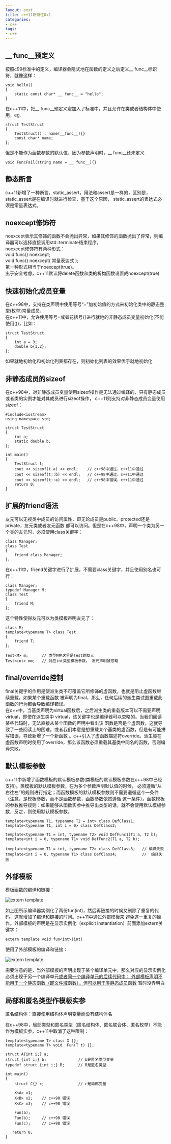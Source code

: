 ```yaml
---
layout: post
title: c++11新特性0x1
categories:
- c++
tags:
- c++
---
```



## \_\_ func\_\_预定义
按照c99标准中的定义，编译器会隐式地在函数的定义之后定义\_\_ func\_\_标识符，就像这样：

    void hello()
    {
        static const char* __ func__ = "hello";
    }

在c++11中，把\_\_ func\_\_预定义宏加入了标准中，并且允许在类或者结构体中使用，eg.  

    struct TestStruct
    {
        TestStruct() : name(__func__){}
        const char* name;
    };

但是不能作为函数参数的默认值，因为参数声明时，\_\_ func\_\_还未定义  

    void FuncFail(string name = __ func__){}

## 静态断言
c++11新增了一种断言，static\_assert，用法和assert是一样的，区别是，static\_assert是在编译时就进行检查，基于这个原因，
static\_assert的表达式必须是常量表达式。

## noexcept修饰符
noexcept表示其修饰的函数不会抛出异常，如果其修饰的函数抛出了异常，则编译器可以选择直接调用std::terminate结束程序。  
noexcept修饰符有两种形式：  
void func() noexcept;  
void func() noexcept( 常量表达式 );  
第一种形式相当于noexcept(true)。  
出于安全考虑，c++11默认将delete函数和类的析构函数设置成noexcept(true)

## 快速初始化成员变量
在c++98中，支持在类声明中使用等号“=”加初始值的方式来初始化类中的静态整型(枚举)常量成员，  
在c++11中，允许使用等号=或者花括号{}进行就地的非静态成员变量初始化(不能使用())，比如：  

    struct TestStruct
    {
        int a = 3;
        double b{1.2};
    };

如果就地初始化和初始化列表都存在，则初始化列表的效果优于就地初始化

## 非静态成员的sizeof
在c++98中，对非静态成员变量使用sizeof操作是无法通过编译的，只有静态成员或者类的实例才能对其成员进行sizeof操作，
c++11则支持对非静态成员变量使用sizeof：  
    
    #include<iostream>
    using namespace std;
    
    struct TestStruct
    {
        int a;
        static double b;
    };
    
    int main()
    {
        TestStruct t;
        cout << sizeof(t.a) << endl;    // c++98中通过，c++11中通过
        cout << sizeof(t::b) << endl;   // c++98中通过，c++11中通过
        cout << sizeof(t::a) << endl;   // c++98中错误，c++11中通过
        return 0;
    }
    
## 扩展的friend语法
友元可以无视类中成员的访问属性，即无论成员是public、protected还是private，友元类或者友元函数
都可以访问。但是在c++98中，声明一个类为另一个类的友元时，必须使用class关键字：  

    class Manager;
    class Test
    {
        friend class Manager;
    };

在c++11中，friend关键字进行了扩展，不需要class关键字，并且使用别名也可行：  

    class Manager;
    typedef Manager M;
    class Test
    {
        friend M;
    };
    
这个特性使得友元可以为类模板声明友元了：    

    class M;
    template<typename T> class Test
    {
        friend T;
    };
    
    Test<M> m;      // 类型M在这里是Test的友元
    Test<int> mm;   // 对应int类型模板参数， 友元声明被忽略 
  
## final/override控制
final关键字的作用是使派生类不可覆盖它所修饰的虚函数，也就是阻止虚函数继续重载。如果某个重载函数
被声明为final，那么，任何后续的派生类试图重载此函数的行为都会导致编译错误。  
在c++中，当基类声明为virtual函数后，之后派生类的重载版本可以不需要声明virtual，即使在派生类中
virtual，该关键字也是编译器可以忽略的。当我们阅读某些代码时，无法直接从某个函数的声明中看出该
函数是否是个虚函数，这就导致了一些阅读上的困难。或者我们本意是想重载某个基类的虚函数，但是有可能拼写错误，导致新增了一个新函数
。c++引入了虚函数描述符override。派生类在虚函数声明时使用了override，那么该函数必须重载其基类中同名的函数，否则编译失败。

## 默认模板参数
c++11中新增了函数模板的默认模板参数(类模板的默认模板参数在c++98中已经支持)。类模板的默认模板参数，在为多个参数声明默认值的时候，
必须遵循“从右往左”的规则进行指定；而函数模板的默认模板参数则不需要遵循这个一条件（注意，是模板参数，而不是函数参数，函数参数依然遵循
这一条件）。函数模板的参数推导规则：如果能够从函数实参中推导出类型的话，就不会使用默认模板参数，反之，则使用默认模板参数。  

    template<typename T1, typename T2 = int> class DefClass1;
    template<typename T1, int i = 0> class DefClass2;
    
    template<typename T1 = int, typename T2> void DefFunc1(T1 a, T2 b);
    template<int i = 0, typename T1> void DefFunc2(T1 a, T2 b);
    
    tmeplate<typename T1 = int, typename T2> class DefClass3;   // 编译失败
    tmeplate<int i = 0, typename T1> class DefClass4;           //  编译失败
    

## 外部模板
模板函数的编译和链接：  

![extern template](/../images/2-1.png)  

如上图所示编译器实例化了两份fun<int>(int)，然后再链接的时候又删除了重复的代码，这就增加了编译和链接的时间。c++11中通过外部模板来
避免这一重复的操作。外部模板的声明是在显示实例化（explicit instantiation）前面添加extern关键字：  

    extern template void fun<int>(int)  
    
使用了外部模板的编译和链接：  

![extern template](/../images/2-2.png)  

需要注意的是，当外部模板的声明出现于某个编译单元中，那么对应的显示实例化必须出现于另一个编译单元<ins>或者同一个编译单元的后续代码中；
外部模板声明不能用于一个静态函数（即文件域函数），但可以用于类静态成员函数</ins>  暂时没弄明白  

## 局部和匿名类型作模板实参
匿名结构体：直接使用结构体声明变量而没有结构体名  

在c++98中，局部类型和匿名类型（匿名结构体、匿名联合体、匿名枚举）不能作为模板实参，c++11中取消了这种限制：  

    template<typename T> class X {};
    template<typename T> void  Fun(T t) {};
    
    struct A{int i;} a;
    struct {int i;} b;              // b是匿名类型变量
    typedef struct {int i;} B;      // B是匿名类型
    
    int main()
    {
        struct C{} c;               // c是局部变量
        
        X<A> x1;
        X<B> x2;    // c++98 错误
        X<C> x3;    // c++98 错误
        
        Fun(a);
        Fun(b);     // c++98 错误
        Fun(c);     // c++98 错误
        
       return 0; 
    }  
    

    
    
